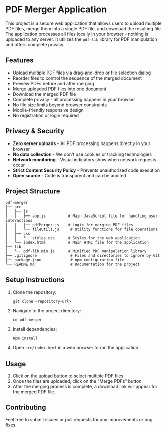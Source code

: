 # PDF Merger Application

This project is a secure web application that allows users to upload multiple PDF files, merge them into a single PDF file, and download the resulting file. The application processes all files locally in your browser - nothing is uploaded to any server. It utilizes the `pdf-lib` library for PDF manipulation and offers complete privacy.

## Features

- Upload multiple PDF files via drag-and-drop or file selection dialog
- Reorder files to control the sequence of the merged document
- Preview PDFs before and after merging 
- Merge uploaded PDF files into one document
- Download the merged PDF file
- Complete privacy - all processing happens in your browser
- No file size limits beyond browser constraints
- Mobile-friendly responsive design
- No registration or login required

## Privacy & Security

- **Zero server uploads** - All PDF processing happens directly in your browser
- **No data collection** - We don't use cookies or tracking technologies
- **Network monitoring** - Visual indicators show when network requests occur
- **Strict Content Security Policy** - Prevents unauthorized code execution
- **Open source** - Code is transparent and can be audited

## Project Structure

```
pdf-merger
├── src
│   ├── js
│   │   ├── app.js          # Main JavaScript file for handling user interactions
│   │   ├── pdfMerger.js    # Logic for merging PDF files
│   │   └── fileUtils.js     # Utility functions for file operations
│   ├── css
│   │   └── styles.css      # Styles for the web application
│   └── index.html          # Main HTML file for the application
├── lib
│   └── pdf-lib.min.js      # Minified PDF manipulation library
├── .gitignore               # Files and directories to ignore by Git
├── package.json             # npm configuration file
└── README.md                # Documentation for the project
```

## Setup Instructions

1. Clone the repository:
   ```
   git clone <repository-url>
   ```

2. Navigate to the project directory:
   ```
   cd pdf-merger
   ```

3. Install dependencies:
   ```
   npm install
   ```

4. Open `src/index.html` in a web browser to run the application.

## Usage

1. Click on the upload button to select multiple PDF files.
2. Once the files are uploaded, click on the "Merge PDFs" button.
3. After the merging process is complete, a download link will appear for the merged PDF file.

## Contributing

Feel free to submit issues or pull requests for any improvements or bug fixes.